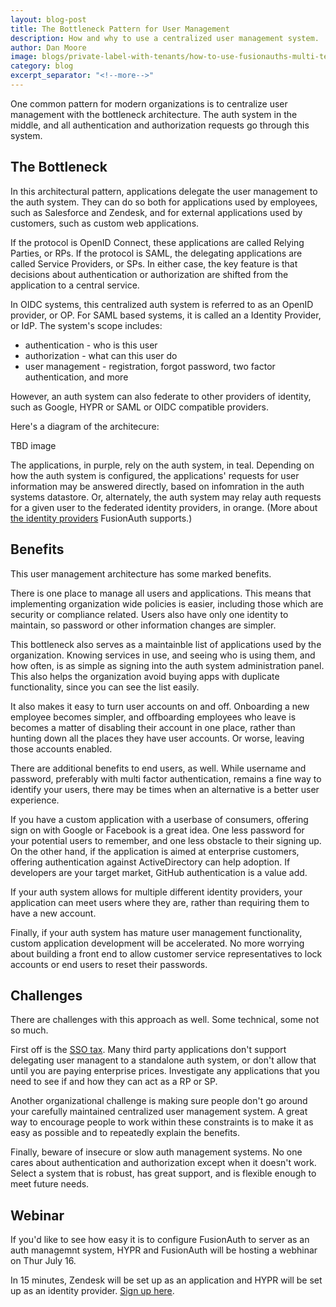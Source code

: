 ```yaml
---
layout: blog-post
title: The Bottleneck Pattern for User Management
description: How and why to use a centralized user management system.
author: Dan Moore
image: blogs/private-label-with-tenants/how-to-use-fusionauths-multi-tenant-feature-to-create-a-private-label-offering.png
category: blog
excerpt_separator: "<!--more-->"
---
```


One common pattern for modern organizations is to centralize user management with the bottleneck architecture. The auth system in the middle, and all authentication and authorization requests go through this system. 

<!--more-->

## The Bottleneck

In this architectural pattern, applications delegate the user management to the auth system. They can do so both for applications used by employees, such as Salesforce and Zendesk, and for external applications used by customers, such as custom web applications.

If the protocol is OpenID Connect, these applications are called Relying Parties, or RPs. If the protocol is SAML, the delegating applications are called Service Providers, or SPs. In either case, the key feature is that decisions about authentication or authorization are shifted from the application to a central service.

In OIDC systems, this centralized auth system is referred to as an OpenID provider, or OP. For SAML based systems, it is called an a Identity Provider, or IdP. The system's scope includes:

* authentication - who is this user
* authorization - what can this user do
* user management - registration, forgot password, two factor authentication, and more

However, an auth system can also federate to other providers of identity, such as Google, HYPR or SAML or OIDC compatible providers.

Here's a diagram of the architecure:

TBD image

The applications, in purple, rely on the auth system, in teal. Depending on how the auth system is configured, the applications' requests for user information may be answered directly, based on infomration in the auth systems datastore. Or, alternately, the auth system may relay auth requests for a given user to the federated identity providers, in orange. (More about [the identity providers](/docs/v1/tech/identity-providers/) FusionAuth supports.)

## Benefits 

This user management architecture has some marked benefits. 

There is one place to manage all users and applications. This means that implementing organization wide policies is easier, including those which are security or compliance related. Users also have only one identity to maintain, so password or other information changes are simpler.

This bottleneck also serves as a maintainble list of applications used by the organization. Knowing services in use, and seeing who is using them, and how often, is as simple as signing into the auth system administration panel. This also helps the organization avoid buying apps with duplicate functionality, since you can see the list easily. 

It also makes it easy to turn user accounts on and off. Onboarding a new employee becomes simpler, and offboarding employees who leave is becomes a matter of disabling their account in one place, rather than hunting down all the places they have user accounts. Or worse, leaving those accounts enabled.

There are additional benefits to end users, as well. While username and password, preferably with multi factor authentication, remains a fine way to identify your users, there may be times when an alternative is a better user experience.  

If you have a custom application with a userbase of consumers, offering sign on with Google or Facebook is a great idea. One less password for your potential users to remember, and one less obstacle to their signing up. On the other hand, if the application is aimed at enterprise customers, offering authentication against ActiveDirectory can help adoption. If developers are your target market, GitHub authentication is a value add.

If your auth system allows for multiple different identity providers, your application can meet users where they are, rather than requiring them to have a new account. 

Finally, if your auth system has mature user management functionality, custom application development will be accelerated. No more worrying about building a front end to allow customer service representatives to lock accounts or end users to reset their passwords.

## Challenges

There are challenges with this approach as well. Some technical, some not so much. 

First off is the [SSO tax](https://sso.tax/). Many third party applications don't support delegating user managent to a standalone auth system, or don't allow that until you are paying enterprise prices. Investigate any applications that you need to see if and how they can act as a RP or SP. 

Another organizational challenge is making sure people don't go around your carefully maintained centralized user management system. A great way to encourage people to work within these constraints is to make it as easy as possible and to repeatedly explain the benefits.

Finally, beware of insecure or slow auth management systems. No one cares about authentication and authorization except when it doesn't work. Select a system that is robust, has great support, and is flexible enough to meet future needs.

## Webinar

If you'd like to see how easy it is to configure FusionAuth to server as an auth managemnt system, HYPR and FusionAuth will be hosting a webhinar on Thur July 16. 

In 15 minutes, Zendesk will be set up as an application and HYPR will be set up as an identity provider. [Sign up here](https://get.hypr.com/fusionauth-webcast).

